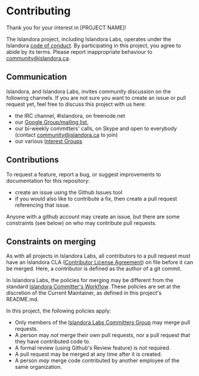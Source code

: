 # Contributing

Thank you for your interest in [PROJECT NAME]! 

The Islandora project, including Islandora Labs, operates under the Islandora [code of conduct]. 
By participating in this project, you agree to abide by its terms. 
Please report inappropriate behaviour to community@islandora.ca.

[code of conduct]: http://islandora.ca/codeofconduct

## Communication

Islandora, and Islandora Labs, invites community discussion on the following channels. If you are not sure you want to create an issue or pull request yet, feel free to discuss this project with us here:
* the IRC channel, #islandora, on freenode.net
* our [Google Group/mailing list], 
* our bi-weekly committers' calls, on Skype and open to everybody (contact community@islandora.ca to join)
* our various [Interest Groups]

[Google Group/mailing list]: https://groups.google.com/forum/#!forum/islandora
[Interest Groups]: https://github.com/islandora-interest-groups

## Contributions

To request a feature, report a bug, or suggest improvements to documentation for this repository:
* create an issue using the Github Issues tool
* if you would also like to contribute a fix, then create a pull request referencing that issue. 

Anyone with a github account may create an issue, but there are some constraints (see below) on who may contribute pull requests.

## Constraints on merging 

As with all projects in Islandora Labs, all contributors to a pull request must have an Islandora 
CLA ([Contributor License Agreement]) on file before it can be merged. 
Here, a contributor is defined as the author of a git commit.

In Islandora Labs, the policies for merging may be different from the standard [Islandora Committer's Workflow]. 
These policies are set at the discretion of the Current Maintainer, as defined in this project's README.md.

In this project, the following policies apply:
* Only members of the [Islandora Labs Committers Group] may merge pull requests.
* A person may *not* merge their own pull requests, nor a pull request that they have contributed code to.
* A formal review (using Github's Review feature) is *not* required.
* A pull request may be merged at any time after it is created.
* A person *may* merge code contributed by another employee of the same organization.

[Islandora Labs Committers Group]: https://github.com/orgs/Islandora-Labs/teams/committers/members
[Contributor License Agreement]: https://github.com/Islandora/islandora/blob/7.x/CONTRIBUTING.md#contribute-code
[Islandora Committer's Workflow]: https://github.com/Islandora/islandora/wiki/Islandora-Committers-Workflow
